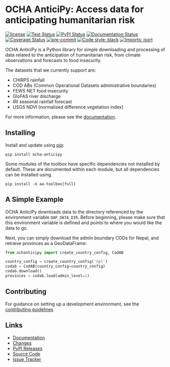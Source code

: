 # OCHA AnticiPy: Access data for anticipating humanitarian risk

[![license](https://img.shields.io/github/license/OCHA-DAP/ocha-anticipy.svg)](https://github.com/OCHA-DAP/ocha-anticipy/blob/main/LICENSE)
[![Test Status](https://github.com/OCHA-DAP/ocha-anticipy/workflows/tests/badge.svg)](https://github.com/OCHA-DAP/ocha-anticipy/actions?query=workflow%3Atests)
[![PyPI Status](https://github.com/OCHA-DAP/ocha-anticipy/workflows/PyPI/badge.svg)](https://github.com/OCHA-DAP/ocha-anticipy/actions?query=workflow%3APyPI)
[![Documentation Status](https://readthedocs.org/projects/ocha-anticipy/badge/?version=latest)](https://ocha-anticipy.readthedocs.io/en/latest/?badge=latest)
[![Coverage Status](https://codecov.io/gh/OCHA-DAP/ocha-anticipy/branch/main/graph/badge.svg?token=JpWZc5js4y)](https://codecov.io/gh/OCHA-DAP/ocha-anticipy)
[![pre-commit](https://img.shields.io/badge/pre--commit-enabled-brightgreen?logo=pre-commit)](https://github.com/pre-commit/pre-commit)
[![Code style: black](https://img.shields.io/badge/code%20style-black-000000.svg)](https://github.com/psf/black)
[![Imports: isort](https://img.shields.io/badge/%20imports-isort-%231674b1?style=flat&labelColor=ef8336)](https://pycqa.github.io/isort/)

OCHA AnticiPy is a Python library for simple downloading and processing
of data related to the anticipation of humanitarian risk,
from climate observations and forecasts to food insecurity.

The datasets that we currently support are:

- CHIRPS rainfall
- COD ABs (Common Operational Datasets administrative boundaries)
- FEWS NET food insecurity
- GloFAS river discharge
- IRI seasonal rainfall forecast
- USGS NDVI (normalized difference vegetation index)

For more information, please see the
[documentation](https://ocha-anticipy.readthedocs.io/en/latest/).

## Installing

Install and update using [pip](https://pip.pypa.io/en/stable/getting-started/):

```shell
pip install ocha-anticipy
```

Some modules of the toolbox have specific dependencies not installed by default.
These are documented within each module, but all dependencies can be installed
using.

```shell
pip install -U aa-toolbox[full]
```

## A Simple Example

OCHA AnticiPy downloads data to the directory referenced by the
environment variable `OAP_DATA_DIR`. Before beginning, please make
sure that this environment variable is defined and points to where you would
like the data to go.

Next, you can simply download the admin boundary CODs for Nepal,
and retrieve provinces as a GeoDataFrame:

```python
from ochanticipy import create_country_config, CodAB

country_config = create_country_config('npl')
codab = CodAB(country_config=country_config)
codab.download()
provinces = codab.load(admin_level=1)
```

## Contributing

For guidance on setting up a development environment, see the
[contributing guidelines](https://github.com/OCHA-DAP/ocha-anticipy/blob/main/CONTRIBUTING.rst)

## Links

- [Documentation](https://ocha-anticipy.readthedocs.io/en/latest/)
- [Changes](https://github.com/OCHA-DAP/ocha-anticipy/blob/main/CHANGELOG.rst)
- [PyPI Releases](https://pypi.org/project/ocha-anticipy/)
- [Source Code](https://github.com/OCHA-DAP/ocha-anticipy)
- [Issue Tracker](https://github.com/OCHA-DAP/ocha-anticipy/issues)
